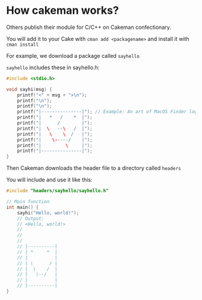 # How cakeman works?
Others publish their module for C/C++ on Cakeman confectionary.

You will add it to your Cake with `cman add <packagename>` and install it with `cman install`

For example, we download a package called `sayhello`

`sayhello` includes these in sayhello.h:
```c
#include <stdio.h>

void sayhi(msg) {
    printf("<" + msg + ">\n");
    printf("\n");
    printf("\n");
    printf("|---------------|"); // Example: An art of MacOS Finder logo
    printf("|   *   /    *  |");
    printf("|      /        |");
    printf("|  \   --\   /  |");
    printf("|   \    \  /   |");
    printf("|    \-----/    |");
    printf("|         \     |");
    printf("|---------------|");
}
```

Then Cakeman downloads the header file to a directory called `headers`

You will include and use it like this:
```c
#include "headers/sayhello/sayhello.h" 

// Main function
int main() {
    sayhi("Hello, world!");
    // Output:
    // <Hello, world!>
    //
    //
    //
    // |----------|
    // | *     *  |
    // |          |
    // | \      / |
    // |  \    /  |
    // |   \--/   |
    // |          |
    // |----------|
}
```
